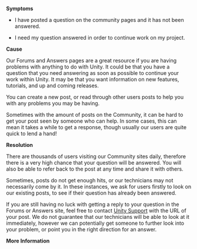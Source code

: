 
        

**Symptoms** 

*   I have posted a question on the community pages and it has not been answered.

*   I need my question answered in order to continue work on my project.

**Cause** 

Our Forums and Answers pages are a great resource if you are having problems with anything to do with Unity. It could be that you have a question that you need answering as soon as possible to continue your work within Unity. It may be that you want information on new features, tutorials, and up and coming releases.

You can create a new post, or read through other users posts to help you with any problems you may be having.

Sometimes with the amount of posts on the Community, it can be hard to get your post seen by someone who can help. In some cases, this can mean it takes a while to get a response, though usually our users are quite quick to lend a hand!

**Resolution** 

There are thousands of users visiting our Community sites daily, therefore there is a very high chance that your question will be answered. You will also be able to refer back to the post at any time and share it with others.

Sometimes, posts do not get enough hits, or our technicians may not necessarily come by it. In these instances, we ask for users firstly to look on our existing posts, to see if their question has already been answered.

If you are still having no luck with getting a reply to your question in the Forums or Answers site, feel free to contact [Unity Support](/hc/en-us/requests/new) with the URL of your post. We do not guarantee that our technicians will be able to look at it immediately, however we can potentially get someone to further look into your problem, or point you in the right direction for an answer.

**More Information** 

      